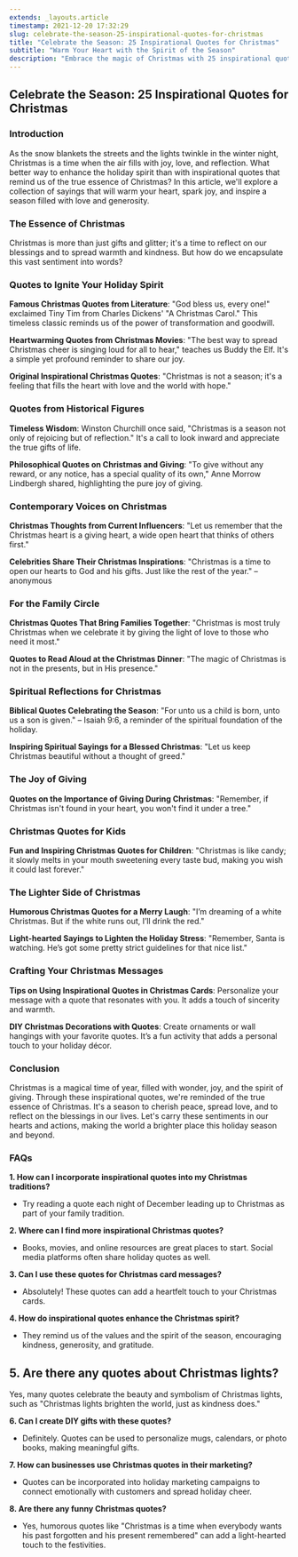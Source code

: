 ```yaml
---
extends: _layouts.article
timestamp: 2021-12-20 17:32:29
slug: celebrate-the-season-25-inspirational-quotes-for-christmas
title: "Celebrate the Season: 25 Inspirational Quotes for Christmas"
subtitle: "Warm Your Heart with the Spirit of the Season"
description: "Embrace the magic of Christmas with 25 inspirational quotes. From heartwarming to humorous, find quotes to enhance your holiday spirit, perfect for cards, décor, and family traditions."
---
```


## Celebrate the Season: 25 Inspirational Quotes for Christmas

### Introduction
As the snow blankets the streets and the lights twinkle in the winter night, Christmas is a time when the air fills with joy, love, and reflection. What better way to enhance the holiday spirit than with inspirational quotes that remind us of the true essence of Christmas? In this article, we'll explore a collection of sayings that will warm your heart, spark joy, and inspire a season filled with love and generosity.

### The Essence of Christmas
Christmas is more than just gifts and glitter; it's a time to reflect on our blessings and to spread warmth and kindness. But how do we encapsulate this vast sentiment into words?

### Quotes to Ignite Your Holiday Spirit
**Famous Christmas Quotes from Literature**: "God bless us, every one!" exclaimed Tiny Tim from Charles Dickens' "A Christmas Carol." This timeless classic reminds us of the power of transformation and goodwill.

**Heartwarming Quotes from Christmas Movies**: "The best way to spread Christmas cheer is singing loud for all to hear," teaches us Buddy the Elf. It's a simple yet profound reminder to share our joy.

**Original Inspirational Christmas Quotes**: "Christmas is not a season; it's a feeling that fills the heart with love and the world with hope."

### Quotes from Historical Figures
**Timeless Wisdom**: Winston Churchill once said, "Christmas is a season not only of rejoicing but of reflection." It's a call to look inward and appreciate the true gifts of life.

**Philosophical Quotes on Christmas and Giving**: "To give without any reward, or any notice, has a special quality of its own," Anne Morrow Lindbergh shared, highlighting the pure joy of giving.

### Contemporary Voices on Christmas
**Christmas Thoughts from Current Influencers**: "Let us remember that the Christmas heart is a giving heart, a wide open heart that thinks of others first."

**Celebrities Share Their Christmas Inspirations**: "Christmas is a time to open our hearts to God and his gifts. Just like the rest of the year." – anonymous

### For the Family Circle
**Christmas Quotes That Bring Families Together**: "Christmas is most truly Christmas when we celebrate it by giving the light of love to those who need it most."

**Quotes to Read Aloud at the Christmas Dinner**: "The magic of Christmas is not in the presents, but in His presence."

### Spiritual Reflections for Christmas
**Biblical Quotes Celebrating the Season**: "For unto us a child is born, unto us a son is given." – Isaiah 9:6, a reminder of the spiritual foundation of the holiday.

**Inspiring Spiritual Sayings for a Blessed Christmas**: "Let us keep Christmas beautiful without a thought of greed."

### The Joy of Giving
**Quotes on the Importance of Giving During Christmas**: "Remember, if Christmas isn't found in your heart, you won't find it under a tree."

### Christmas Quotes for Kids
**Fun and Inspiring Christmas Quotes for Children**: "Christmas is like candy; it slowly melts in your mouth sweetening every taste bud, making you wish it could last forever."

### The Lighter Side of Christmas
**Humorous Christmas Quotes for a Merry Laugh**: "I’m dreaming of a white Christmas. But if the white runs out, I’ll drink the red."

**Light-hearted Sayings to Lighten the Holiday Stress**: "Remember, Santa is watching. He’s got some pretty strict guidelines for that nice list."

### Crafting Your Christmas Messages
**Tips on Using Inspirational Quotes in Christmas Cards**: Personalize your message with a quote that resonates with you. It adds a touch of sincerity and warmth.

**DIY Christmas Decorations with Quotes**: Create ornaments or wall hangings with your favorite quotes. It’s a fun activity that adds a personal touch to your holiday décor.

### Conclusion
Christmas is a magical time of year, filled with wonder, joy, and the spirit of giving. Through these inspirational quotes, we're reminded of the true essence of Christmas. It's a season to cherish peace, spread love, and to reflect on the blessings in our lives. Let's carry these sentiments in our hearts and actions, making the world a brighter place this holiday season and beyond.

### FAQs

**1. How can I incorporate inspirational quotes into my Christmas traditions?**
- Try reading a quote each night of December leading up to Christmas as part of your family tradition.

**2. Where can I find more inspirational Christmas quotes?**
- Books, movies, and online resources are great places to start. Social media platforms often share holiday quotes as well.

**3. Can I use these quotes for Christmas card messages?**
- Absolutely! These quotes can add a heartfelt touch to your Christmas cards.

**4. How do inspirational quotes enhance the Christmas spirit?**
- They remind us of the values and the spirit of the season, encouraging kindness, generosity, and gratitude.

**5. Are there any quotes about Christmas lights?**
-

 Yes, many quotes celebrate the beauty and symbolism of Christmas lights, such as "Christmas lights brighten the world, just as kindness does."

**6. Can I create DIY gifts with these quotes?**
- Definitely. Quotes can be used to personalize mugs, calendars, or photo books, making meaningful gifts.

**7. How can businesses use Christmas quotes in their marketing?**
- Quotes can be incorporated into holiday marketing campaigns to connect emotionally with customers and spread holiday cheer.

**8. Are there any funny Christmas quotes?**
- Yes, humorous quotes like "Christmas is a time when everybody wants his past forgotten and his present remembered" can add a light-hearted touch to the festivities.
